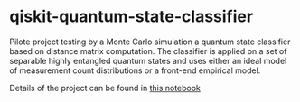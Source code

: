 # qiskit-quantum-state-classifier
Pilote project testing by a Monte Carlo simulation a quantum state classifier based on distance matrix computation. The classifier is applied on a set of separable highly entangled quantum states and uses either an ideal model of measurement count distributions or a front-end empirical model.

Details of the project can be found in [this notebook](https://github.com/Monte-Carlo-quantum-state-classifier/blog-quantum-state-classifier/blob/gh-pages/1_project_description.ipynb)
